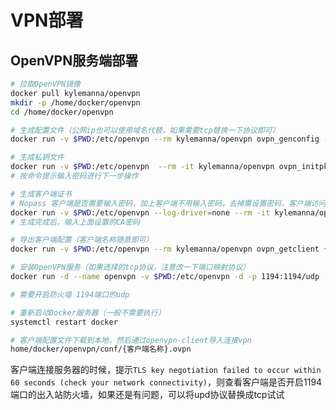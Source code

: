 # VPN部署

## OpenVPN服务端部署

```bash
# 拉取OpenVPN镜像
docker pull kylemanna/openvpn
mkdir -p /home/docker/openvpn
cd /home/docker/openvpn

# 生成配置文件（公网ip也可以使用域名代替，如果需要tcp替换一下协议即可）
docker run -v $PWD:/etc/openvpn --rm kylemanna/openvpn ovpn_genconfig -u udp://{公网IP/局域网IP}

# 生成私钥文件
docker run -v $PWD:/etc/openvpn  --rm -it kylemanna/openvpn ovpn_initpki
# 按命令提示输入密码进行下一步操作

# 生成客户端证书
# Nopass 客户端是否需要输入密码，加上客户端不用输入密码，去掉需设置密码，客户端访问时输入密码
docker run -v $PWD:/etc/openvpn --log-driver=none --rm -it kylemanna/openvpn easyrsa build-client-full {客户端名称} nopass
# 生成完成后，输入上面设置的CA密码

# 导出客户端配置（客户端名称随意即可）
docker run -v $PWD:/etc/openvpn --rm kylemanna/openvpn ovpn_getclient {客户端名称} > $PWD/{客户端名称}.ovpn

# 安装OpenVPN服务（如果选择的tcp协议，注意改一下端口映射协议）
docker run -d --name openvpn -v $PWD:/etc/openvpn -d -p 1194:1194/udp --cap-add=NET_ADMIN  --restart=always -it -d  kylemanna/openvpn

# 需要开启防火墙 1194端口的udp

# 重新启动Docker服务器（一般不需要执行）
systemctl restart docker

# 客户端配置文件下载到本地，然后通过openvpn-client导入连接vpn
home/docker/openvpn/conf/{客户端名称}.ovpn
```

客户端连接服务器的时候，提示`TLS key negotiation failed to occur within 60 seconds (check your network connectivity)`，则查看客户端是否开启1194端口的出入站防火墙，如果还是有问题，可以将upd协议替换成tcp试试
